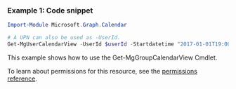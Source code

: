 ### Example 1: Code snippet

```powershellImport-Module Microsoft.Graph.Calendar

# A UPN can also be used as -UserId.
Get-MgUserCalendarView -UserId $userId -Startdatetime "2017-01-01T19:00:00-08:00" -Enddatetime "2017-01-07T19:00:00-08:00"
```
This example shows how to use the Get-MgGroupCalendarView Cmdlet.
To learn about permissions for this resource, see the [permissions reference](/graph/permissions-reference).

